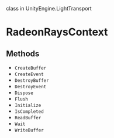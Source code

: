 class in UnityEngine.LightTransport
# RadeonRaysContext

## Methods
- `CreateBuffer`
- `CreateEvent`
- `DestroyBuffer`
- `DestroyEvent`
- `Dispose`
- `Flush`
- `Initialize`
- `IsCompleted`
- `ReadBuffer`
- `Wait`
- `WriteBuffer`
